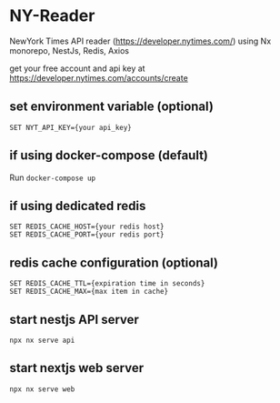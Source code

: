 # NY-Reader

NewYork Times API reader (https://developer.nytimes.com/) using Nx monorepo, NestJs, Redis, Axios

get your free account and api key at https://developer.nytimes.com/accounts/create

## set environment variable (optional)

`SET NYT_API_KEY={your api_key}`

## if using docker-compose (default)

Run `docker-compose up`

## if using dedicated redis

`SET REDIS_CACHE_HOST={your redis host}`  
`SET REDIS_CACHE_PORT={your redis port}`

## redis cache configuration (optional)

`SET REDIS_CACHE_TTL={expiration time in seconds}`  
`SET REDIS_CACHE_MAX={max item in cache}`

## start nestjs API server

`npx nx serve api`

## start nextjs web server

`npx nx serve web`
